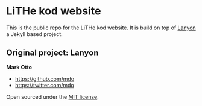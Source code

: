 # LiTHe kod website

This is the public repo for the LiTHe kod website.
It is build on top of [Lanyon](https://github.com/poole/lanyon) a Jekyll based project.

## Original project: Lanyon

**Mark Otto**
- <https://github.com/mdo>
- <https://twitter.com/mdo>

Open sourced under the [MIT license](LICENSE.md).


